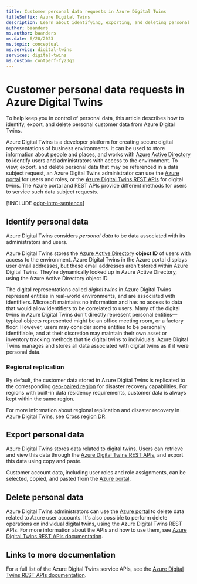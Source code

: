 ```yaml
---
title: Customer personal data requests in Azure Digital Twins
titleSuffix: Azure Digital Twins
description: Learn about identifying, exporting, and deleting personal data from Azure Digital Twins.
author: baanders
ms.author: baanders
ms.date: 6/20/2023
ms.topic: conceptual
ms.service: digital-twins
services: digital-twins
ms.custom: contperf-fy23q1
---
```


# Customer personal data requests in Azure Digital Twins

To help keep you in control of personal data, this article describes how to identify, export, and delete personal customer data from Azure Digital Twins.

Azure Digital Twins is a developer platform for creating secure digital representations of business environments. It can be used to store information about people and places, and works with [Azure Active Directory](../active-directory/fundamentals/active-directory-whatis.md) to identify users and administrators with access to the environment. To view, export, and delete personal data that may be referenced in a data subject request, an Azure Digital Twins administrator can use the [Azure portal](https://portal.azure.com/) for users and roles, or the [Azure Digital Twins REST APIs](/rest/api/azure-digitaltwins/) for digital twins. The Azure portal and REST APIs provide different methods for users to service such data subject requests.

[!INCLUDE [gdpr-intro-sentence](../../includes/gdpr-intro-sentence.md)]

## Identify personal data

Azure Digital Twins considers *personal data* to be data associated with its administrators and users. 

Azure Digital Twins stores the [Azure Active Directory](../active-directory/fundamentals/active-directory-whatis.md) **object ID** of users with access to the environment. Azure Digital Twins in the Azure portal displays user email addresses, but these email addresses aren't stored within Azure Digital Twins. They're dynamically looked up in Azure Active Directory, using the Azure Active Directory object ID.

The digital representations called *digital twins* in Azure Digital Twins represent entities in real-world environments, and are associated with identifiers. Microsoft maintains no information and has no access to data that would allow identifiers to be correlated to users. Many of the digital twins in Azure Digital Twins don't directly represent personal entities—typical objects represented might be an office meeting room, or a factory floor. However, users may consider some entities to be personally identifiable, and at their discretion may maintain their own asset or inventory tracking methods that tie digital twins to individuals. Azure Digital Twins manages and stores all data associated with digital twins as if it were personal data.

### Regional replication

By default, the customer data stored in Azure Digital Twins is replicated to the corresponding [geo-paired region](../availability-zones/cross-region-replication-azure.md) for disaster recovery capabilities. For regions with built-in data residency requirements, customer data is always kept within the same region.

For more information about regional replication and disaster recovery in Azure Digital Twins, see [Cross region DR](concepts-high-availability-disaster-recovery.md).

## Export personal data

Azure Digital Twins stores data related to digital twins. Users can retrieve and view this data through the [Azure Digital Twins REST APIs](/rest/api/azure-digitaltwins/), and export this data using copy and paste. 

Customer account data, including user roles and role assignments, can be selected, copied, and pasted from the [Azure portal](https://portal.azure.com).

## Delete personal data

Azure Digital Twins administrators can use the [Azure portal](https://portal.azure.com) to delete data related to Azure user accounts. It's also possible to perform delete operations on individual digital twins, using the Azure Digital Twins REST APIs. For more information about the APIs and how to use them, see [Azure Digital Twins REST APIs documentation](/rest/api/azure-digitaltwins/). 

## Links to more documentation

For a full list of the Azure Digital Twins service APIs, see the [Azure Digital Twins REST APIs documentation](/rest/api/azure-digitaltwins/).